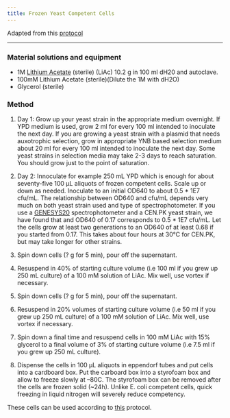 ```yaml
---
title: Frozen Yeast Competent Cells
---
```


Adapted from this [protocol](http://theolb.readthedocs.org/en/latest/misc/frozen-yeast-competent-cells.html)

---

### Material solutions and equipment

* 1M [Lithium Acetate](https://en.wikipedia.org/wiki/Lithium_acetate) (sterile) (LiAc) 10.2 g in 100 ml dH20 and autoclave. 
* 100mM Lithium Acetate (sterile)(Dilute the 1M with dH2O)
* Glycerol (sterile)

### Method

1. Day 1: Grow up your yeast strain in the appropriate medium overnight.
 If YPD medium is used, grow 2 ml for every 100 ml intended to inoculate the next day. 
If you are growing a yeast strain with a plasmid that needs auxotrophic selection, grow in appropriate 
YNB based selection medium about 20 ml for every 100 ml intended to inoculate the next day. 
Some yeast strains in selection media may take 2-3 days to reach saturation. 
You should grow just to the point of saturation.

2. Day 2: Innoculate for example 250 mL YPD which is enough for about seventy-five 100 µL aliquots 
of frozen competent cells. Scale up or down as needed. Inoculate to an initial OD640 to about 0.5 * 1E7 cfu/mL. 
The relationship between OD640 and cfu/mL depends very much on both yeast strain used and type of spectrophotometer. 
If you use a [GENESYS20](http://www.used-line.com/pictures/80/10356580_2.jpg) spectrophotometer and a 
CEN.PK yeast strain, we have found that and OD640 of 0.17 corresponds to 0.5 * 1E7 cfu/mL. 
Let the cells grow at least two generations to an OD640 of at least 0.68 if you started from 0.17. 
This takes about four hours at 30°C for CEN.PK, but may take longer for other strains.

3. Spin down cells (? g for 5 min), pour off the supernatant. 

4. Resuspend in 40% of starting culture volume (i.e 100 ml if you grew up 250 mL culture) of a 100 mM solution of LiAc. 
Mix well, use vortex if necessary.

5. Spin down cells (? g for 5 min), pour off the supernatant.

6. Resuspend in 20% volumes of starting culture volume (i.e 50 ml if you grew up 250 mL culture) of a 100 mM solution of LiAc. 
Mix well, use vortex if necessary.

7. Spin down a final time and resuspend cells in 100 mM LiAc with 15% glycerol to a final volume of 3% of starting culture volume
(i.e 7.5 ml if you grew up 250 mL culture).

8. Dispense the cells in 100 µL aliquots in eppendorf tubes and put cells into a cardboard box.
Put the carboard box into a styrofoam box and allow to freeze slowly at –80C. 
The styrofoam box can be removed after the cells are frozen solid (~24h). 
Unlike E. coli competent cells, quick freezing in liquid nitrogen will severely reduce competency.

These cells can be used according to [this](trafo_frozen_yeast.html) protocol.
